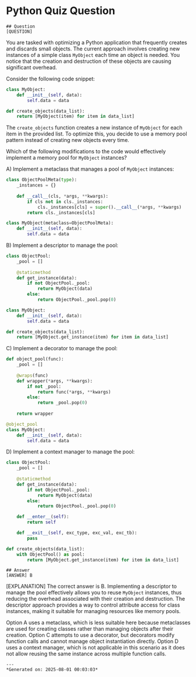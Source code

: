 # Python Quiz Question
    
    ## Question
    [QUESTION]
You are tasked with optimizing a Python application that frequently creates and discards small objects. The current approach involves creating new instances of a simple class `MyObject` each time an object is needed. You notice that the creation and destruction of these objects are causing significant overhead.

Consider the following code snippet:

```python
class MyObject:
    def __init__(self, data):
        self.data = data

def create_objects(data_list):
    return [MyObject(item) for item in data_list]
```

The `create_objects` function creates a new instance of `MyObject` for each item in the provided list. To optimize this, you decide to use a memory pool pattern instead of creating new objects every time.

Which of the following modifications to the code would effectively implement a memory pool for `MyObject` instances?

A) Implement a metaclass that manages a pool of `MyObject` instances:

```python
class ObjectPoolMeta(type):
    _instances = {}
    
    def __call__(cls, *args, **kwargs):
        if cls not in cls._instances:
            cls._instances[cls] = super().__call__(*args, **kwargs)
        return cls._instances[cls]

class MyObject(metaclass=ObjectPoolMeta):
    def __init__(self, data):
        self.data = data
```

B) Implement a descriptor to manage the pool:

```python
class ObjectPool:
    _pool = []
    
    @staticmethod
    def get_instance(data):
        if not ObjectPool._pool:
            return MyObject(data)
        else:
            return ObjectPool._pool.pop(0)

class MyObject:
    def __init__(self, data):
        self.data = data

def create_objects(data_list):
    return [MyObject.get_instance(item) for item in data_list]
```

C) Implement a decorator to manage the pool:

```python
def object_pool(func):
    _pool = []
    
    @wraps(func)
    def wrapper(*args, **kwargs):
        if not _pool:
            return func(*args, **kwargs)
        else:
            return _pool.pop(0)
    
    return wrapper

@object_pool
class MyObject:
    def __init__(self, data):
        self.data = data
```

D) Implement a context manager to manage the pool:

```python
class ObjectPool:
    _pool = []
    
    @staticmethod
    def get_instance(data):
        if not ObjectPool._pool:
            return MyObject(data)
        else:
            return ObjectPool._pool.pop(0)

    def __enter__(self):
        return self

    def __exit__(self, exc_type, exc_val, exc_tb):
        pass

def create_objects(data_list):
    with ObjectPool() as pool:
        return [MyObject.get_instance(item) for item in data_list]
```
    
    ## Answer
    [ANSWER] B

[EXPLANATION] The correct answer is B. Implementing a descriptor to manage the pool effectively allows you to reuse `MyObject` instances, thus reducing the overhead associated with their creation and destruction. The descriptor approach provides a way to control attribute access for class instances, making it suitable for managing resources like memory pools.

Option A uses a metaclass, which is less suitable here because metaclasses are used for creating classes rather than managing objects after their creation. Option C attempts to use a decorator, but decorators modify function calls and cannot manage object instantiation directly. Option D uses a context manager, which is not applicable in this scenario as it does not allow reusing the same instance across multiple function calls.
    
    ---
    *Generated on: 2025-08-01 00:03:03*
    